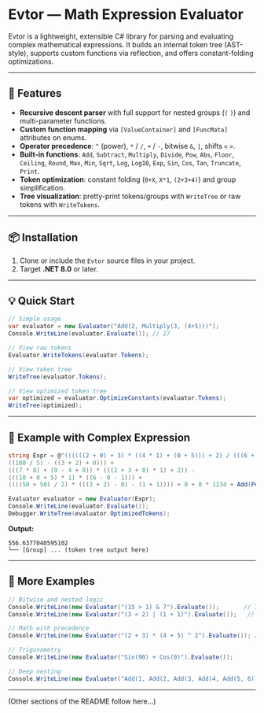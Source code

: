 # Evtor — Math Expression Evaluator

Evtor is a lightweight, extensible C# library for parsing and evaluating complex mathematical expressions. It builds an internal token tree (AST-style), supports custom functions via reflection, and offers constant-folding optimizations.

---

## 🚀 Features

* **Recursive descent parser** with full support for nested groups (`(` `)`) and multi-parameter functions.
* **Custom function mapping** via `[ValueContainer]` and `[FuncMata]` attributes on enums.
* **Operator precedence**: `^` (power), `*` / `/`, `+` / `-`, bitwise `&`, `|`, shifts `<` `>`.
* **Built-in functions**: `Add`, `Subtract`, `Multiply`, `Divide`, `Pow`, `Abs`, `Floor`, `Ceiling`, `Round`, `Max`, `Min`, `Sqrt`, `Log`, `Log10`, `Exp`, `Sin`, `Cos`, `Tan`, `Truncate`, `Print`.
* **Token optimization**: constant folding (`0+X`, `X*1`, `(2+3+4)`) and group simplification.
* **Tree visualization**: pretty-print tokens/groups with `WriteTree` or raw tokens with `WriteTokens`.

---

## 📦 Installation

1. Clone or include the `Evtor` source files in your project.
2. Target **.NET 8.0** or later.


---

## 💡 Quick Start

```csharp
// Simple usage
var evaluator = new Evaluator("Add(2, Multiply(3, (4+5)))");
Console.WriteLine(evaluator.Evaluate()); // 17

// View raw tokens
Evaluator.WriteTokens(evaluator.Tokens);

// View token tree
WriteTree(evaluator.Tokens);

// View optimized token tree
var optimized = evaluator.OptimizeConstants(evaluator.Tokens);
WriteTree(optimized);
```

---

## 🔢 Example with Complex Expression

```csharp
string Expr = @"((((((2 + 0) + 3) * ((4 * 1) + (0 + 5))) + 2) / (((6 + 6) * 1) * (1 + 0 + 1))) +
((100 / 5) - ((3 + 2) + 0))) +
(((7 * 8) + (9 - 4 + 0)) * (((2 + 3 + 0) * 1) + 2)) -
(((10 + 0 + 5) * 1) * ((6 - 0 - 1))) +
((((50 + 50) / 2) * (((3 + 2) - 0) - (1 + 1)))) + 0 + 0 * 1234 + Add(Pow(20,Sin((20/1*90)+Add(60,70)+90)),20)".Replace("\r\n", "");

Evaluator evaluator = new Evaluator(Expr);
Console.WriteLine(evaluator.Evaluate());
Debugger.WriteTree(evaluator.OptimizedTokens);
```

**Output:**

```
556.6377040595102
└── [Group] ... (token tree output here)
```

---

## 📗 More Examples

```csharp
// Bitwise and nested logic
Console.WriteLine(new Evaluator("(15 > 1) & 7").Evaluate());       // 7
Console.WriteLine(new Evaluator("(3 < 2) | (1 + 1)").Evaluate());   // 2

// Math with precedence
Console.WriteLine(new Evaluator("(2 + 3) * (4 + 5) ^ 2").Evaluate()); // 2025

// Trigonometry
Console.WriteLine(new Evaluator("Sin(90) + Cos(0)").Evaluate());

// Deep nesting
Console.WriteLine(new Evaluator("Add(1, Add(2, Add(3, Add(4, Add(5, 6)))))").Evaluate());
```

---

(Other sections of the README follow here...)
